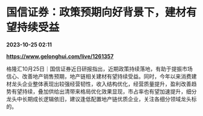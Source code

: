 # 国信证券：政策预期向好背景下，建材有望持续受益

**2023-10-25 02:11**

**https://www.gelonghui.com/live/1261357**

格隆汇10月25日｜国信证券近日研报指出，近期政策持续落地，有助于提振市场信心、改善地产销售预期，地产链相关建材有望持续受益。同时，今年以来消费建材龙头企业整体表现出较强经营韧性，收入结构优化，经营质量提升，盈利改善趋势有望持续，叠加供给出清带来格局优化效果显现，市占率也有望加速提升，细分龙头中长期成长逻辑依旧，建议逢低配置地产链优质企业，关注各细分领域龙头标的。